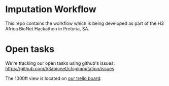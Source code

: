 # Imputation Workflow

This repo contains the workflow which is being developed as part of
the H3 Africa BioNet Hackathon in Pretoria, SA.

# Open tasks

We're tracking our open tasks using github's issues:
https://github.com/h3abionet/chipimputation/issues

The 1000ft view is located on
[our trello board](https://trello.com/b/Dp08chq7/stream-d-imputation-and-phasing).

